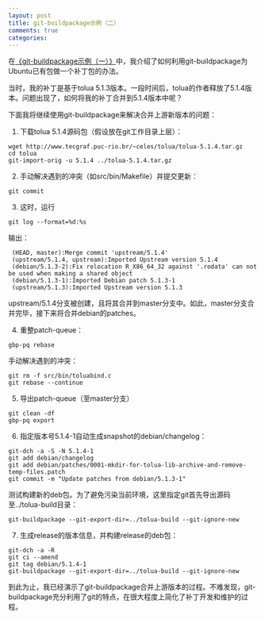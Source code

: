 ```yaml
---
layout: post
title: git-buildpackage示例（二）
comments: true
categories:
---
```


在[《git-buildpackage示例（一）》](/blog/2012/02/19/git-buildpackage-1/)中，我介绍了如何利用git-buildpackage为Ubuntu已有包做一个补丁包的办法。

当时，我的补丁是基于tolua 5.1.3版本。一段时间后，tolua的作者释放了5.1.4版本。问题出现了，如何将我的补丁合并到5.1.4版本中呢？

下面我将继续使用git-buildpackage来解决合并上游新版本的问题：

1. 下载tolua 5.1.4源码包（假设放在git工作目录上层）：

```
wget http://www.tecgraf.puc-rio.br/~celes/tolua/tolua-5.1.4.tar.gz
cd tolua
git-import-orig -u 5.1.4 ../tolua-5.1.4.tar.gz
```

2. 手动解决遇到的冲突（如src/bin/Makefile）并提交更新：

```
git commit
```

3. 这时，运行

```
git log --format=%d:%s
```

输出：

```
 (HEAD, master):Merge commit 'upstream/5.1.4'
 (upstream/5.1.4, upstream):Imported Upstream version 5.1.4
 (debian/5.1.3-2):Fix relocation R_X86_64_32 against '.rodata' can not be used when making a shared object
 (debian/5.1.3-1):Imported Debian patch 5.1.3-1
 (upstream/5.1.3):Imported Upstream version 5.1.3
```

upstream/5.1.4分支被创建，且将其合并到master分支中。如此，master分支合并完毕，接下来将合并debian的patches。

4. 重整patch-queue：

```
gbp-pq rebase
```

手动解决遇到的冲突：

```
git rm -f src/bin/toluabind.c
git rebase --continue
```

5. 导出patch-queue（至master分支）

```
git clean -df
gbp-pq export
```

6. 指定版本号5.1.4-1自动生成snapshot的debian/changelog：

```
git-dch -a -S -N 5.1.4-1
git add debian/changelog
git add debian/patches/0001-mkdir-for-tolua-lib-archive-and-remove-temp-files.patch
git commit -m "Update patches from debian/5.1.3-1"
```

测试构建新的deb包。为了避免污染当前环境，这里指定git首先导出源码至../tolua-build目录：

```
git-buildpackage --git-export-dir=../tolua-build --git-ignore-new
```

7. 生成release的版本信息，并构建release的deb包：

```
git-dch -a -R
git ci --amend
git tag debian/5.1.4-1
git-buildpackage --git-export-dir=../tolua-build --git-ignore-new
```

到此为止，我已经演示了git-buildpackage合并上游版本的过程。不难发现，git-buildpackage充分利用了git的特点，在很大程度上简化了补丁开发和维护的过程。
